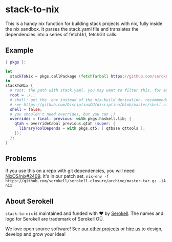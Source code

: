 stack-to-nix
===========

This is a handy nix function for building stack projects with nix, fully inside the nix sandbox.
It parses the stack.yaml file and translates the dependencies into a series of fetchUrl, fetchGit calls.

## Example

```nix
{ pkgs }:

let
  stackToNix = pkgs.callPackage (fetchTarball https://github.com/serokell/stack-to-nix/archive/master.tar.gz) { };
in
stackToNix {
  # root: the path with stack.yaml. you may want to filter this. for example using nix-gitignore.
  root = ./.;
  # shell: get the .env instead of the nix-build derivation. recommended that you do this with shell.nix/default.nix.
  # see https://github.com/DisciplinaOU/disciplina/blob/master/shell.nix
  shell = false;
  # you shouldn't need overrides, but you can ;)
  overrides = final: previous: with pkgs.haskell.lib; {
    qtah = overrideCabal previous.qtah (super: {
      libraryToolDepends = with pkgs.qt5; [ qtbase qttools ];
    });
  };
}
```

## Problems

If you use this on a repo with git dependencies,
you will need [NixOS/nix#2409](https://github.com/NixOS/nix/pull/2409). It's in our patch set. `nix-env -f https://github.com/serokell/serokell-closure/archive/master.tar.gz -iA nix`

## About Serokell

`stack-to-nix` is maintained and funded with :heart: by
[Serokell](https://serokell.io/). The names and logo for Serokell are trademark
of Serokell OÜ.

We love open source software! See [our other
projects](https://serokell.io/community?utm_source=github) or [hire
us](https://serokell.io/hire-us?utm_source=github) to design, develop and grow
your idea!

